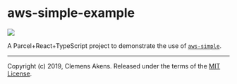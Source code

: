 # aws-simple-example

![][ci-badge]

A Parcel+React+TypeScript project to demonstrate the use of
[`aws-simple`][aws-simple].

---

Copyright (c) 2019, Clemens Akens. Released under the terms of the [MIT
License][license].

[aws-simple]: https://github.com/clebert/aws-simple
[ci-badge]: https://github.com/clebert/aws-simple-example/workflows/CI/badge.svg
[license]: https://github.com/clebert/aws-simple-example/blob/master/LICENSE

